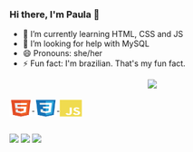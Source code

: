 ### Hi there, I'm Paula 👋

- 🌱 I’m currently learning HTML, CSS and JS
- 🤔 I’m looking for help with MySQL
- 😄 Pronouns: she/her
- ⚡ Fun fact: I'm brazilian. That's my fun fact.

<div align="center">
  <a href="https://github.com/oipaula">
  <img height="180em" src="https://github-readme-stats.vercel.app/api/top-langs/?username=oipaula&layout=compact&langs_count=7&theme=merko"/>
</div>

<div style="display: inline_block"><br>
   <img align="center" alt="Rafa-HTML" height="30" width="40" src="https://raw.githubusercontent.com/devicons/devicon/master/icons/html5/html5-original.svg">
  <img align="center" alt="Rafa-CSS" height="30" width="40" src="https://raw.githubusercontent.com/devicons/devicon/master/icons/css3/css3-original.svg">
  <img align="center" alt="Rafa-Js" height="30" width="40" src="https://raw.githubusercontent.com/devicons/devicon/master/icons/javascript/javascript-plain.svg">
</div>

  ##
 
<div> 
  <a href="https://www.youtube.com/channel/UCcRofaYCiJXgXTCmk-XoLOg" target="_blank"><img src="https://img.shields.io/badge/YouTube-FF0000?style=for-the-badge&logo=youtube&logoColor=white" target="_blank"></a>
  <a href="https://instagram.com/mxspaula" target="_blank"><img src="https://img.shields.io/badge/-Instagram-%23E4405F?style=for-the-badge&logo=instagram&logoColor=white" target="_blank"></a>
  <a href="https://www.linkedin.com/in/mxspaula/" target="_blank"><img src="https://img.shields.io/badge/-LinkedIn-%230077B5?style=for-the-badge&logo=linkedin&logoColor=white" target="_blank"></a> 
</div>

